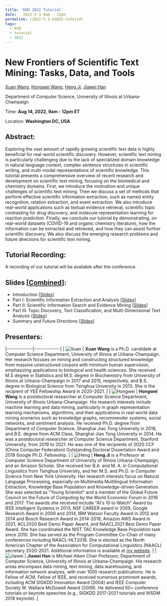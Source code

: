 ```yaml
---
title: 'KDD 2022 Tutorial'
date:   2022-5-3 9am - 12pm
permalink: /2022-5-3-kdd22-tutorial
tags:
  - kdd
  - tutorial
  - 2022
---
```


# New Frontiers of Scientific Text Mining: Tasks, Data, and Tools

[Xuan Wang](https://xuanwang91.github.io/), [Hongwei Wang](https://hongweiw.net/), [Heng Ji](http://blender.cs.illinois.edu/hengji.html), [Jiawei Han](http://hanj.cs.illinois.edu/)

Department of Computer Science, University of Illinois at Urbana-Champaign

Time: **Aug 14, 2022, 9am - 12pm ET**

Location: **Washington DC, USA**


## Abstract:
Exploring the vast amount of rapidly growing scientific text data is highly beneficial for real-world scientific discovery. However, scientific text mining is particularly challenging due to the lack of specialized domain knowledge in natural language context, complex sentence structures in scientific writing, and multi-modal representations of scientific knowledge. This tutorial presents a comprehensive overview of recent research and development on scientific text mining, focusing on the biomedical and chemistry domains. First, we introduce the motivation and unique challenges of scientific text mining. Then we discuss a set of methods that perform effective scientific information extraction, such as named entity recognition, relation extraction, and event extraction. We also introduce real-world applications such as textual evidence retrieval, scientific topic contrasting for drug discovery, and molecule representation learning for reaction prediction. Finally, we conclude our tutorial by demonstrating, on real-world datasets (COVID-19 and organic chemistry literature), how the information can be extracted and retrieved, and how they can assist further scientific discovery. We also discuss the emerging research problems and future directions for scientific text mining.

## Tutorial Recording:
A recording of our tutorial will be available after the conference.


## Slides \[[Combined](https://drive.google.com/file/d/181SAySWykCeAmKH2eWa9ClFmxtXmiEE6/view?usp=sharing)]:
- Introduction \[[Slides](https://drive.google.com/file/d/18SJaPHQaHol5UwS5ITnuqIuzmS1pgrVW/view?usp=sharing)]
- Part I: Scientific Information Extraction and Analysis \[[Slides](https://drive.google.com/file/d/1MV8nQPTd-8IjJQFao1Pihd4tf91PrEIV/view?usp=sharing)]
- Part II: Scientific Information Search and Evidence Mining \[[Slides](https://drive.google.com/file/d/1_Y1JNSZcmEP9wHxw7BbMyGpjkXs5U5VP/view?usp=sharing)]
- Part III: Topic Discovery, Text Classification, and Multi-Dimensional Text Analysis \[[Slides](https://drive.google.com/file/d/1zAPJqt7EZAsEIwSECz4J6oQFpy4pfdGw/view?usp=sharing)]
- Summary and Future Directions \[[Slides](https://drive.google.com/file/d/1O_h27453Qw3nb_Ah8Fn2ybUUVvXDqsz-/view?usp=sharing)]


## Presenters: 

|-------------|-------------|
| ![Xuan](https://github.com/xuanwang91/xuanwang91.github.io/blob/master/images/img/Xuan2016.jpg?raw=True) | **Xuan Wang** is a Ph.D. candidate at Computer Science Department, University of Illinois at Urbana-Champaign. Her research focuses on mining and constructing structured knowledge from massive unstructured corpora with minimum human supervision, emphasizing applications to biological and health sciences. She received M.S degree in Statistics and M.S. degree in Biochemistry from University of Illinois at Urbana-Champaign in 2017 and 2015, respectively, and B.S. degree in Biological Science from Tsinghua University in 2013. She is the recipient of YEE Fellowship Award in 2020-2021.  |
| ![Hongwei](https://github.com/xuanwang91/xuanwang91.github.io/blob/master/images/img/Hongwei_Wang.jpeg?raw=True) | **Hongwei Wang** is a postdoctoral researcher at Computer Science Department, University of Illinois Urbana-Champaign. His research interests include machine learning and data mining, particularly in graph representation learning mechanisms, algorithms, and their applications in real-world data mining scenarios such as knowledge graphs, recommender systems, social networks, and sentiment analysis. He received Ph.D. degree from Department of Computer Science, Shanghai Jiao Tong University in 2018, and B.E. degree from ACM Class, Shanghai Jiao Tong University in 2014. He was a postdoctoral researcher at Computer Science Department, Stanford University, from 2019 to 2021. He was one of the recipients of 2020 CCF (China Computer Federation) Outstanding Doctoral Dissertation Award and 2018 Google Ph.D. Fellowship.  |
| ![Heng](https://github.com/xuanwang91/xuanwang91.github.io/blob/master/images/img/Heng_Ji.png?raw=True) | **Heng Ji** is a Professor at Computer Science Department of University of Illinois Urbana-Champaign, and an Amazon Scholar. She received her B.A. and M. A. in Computational Linguistics from Tsinghua University, and her M.S. and Ph.D. in Computer Science from New York University. Her research interests focus on Natural Language Processing, especially on Multimedia Multilingual Information Extraction, Knowledge Base Population and Knowledge-driven Generation. She was selected as "Young Scientist" and a member of the Global Future Council on the Future of Computing by the World Economic Forum in 2016 and 2017. The awards she received include "AI's 10 to Watch" Award by IEEE Intelligent Systems in 2013, NSF CAREER award in 2009, Google Research Award in 2009 and 2014, IBM Watson Faculty Award in 2012 and 2014 and Bosch Research Award in 2014-2018, Amazon AWS Award in 2021, ACL2020 Best Demo Paper Award, and NAACL2021 Best Demo Paper Award. She has coordinated the NIST TAC Knowledge Base Population task since 2010. She has served as the Program Committee Co-Chair of many conferences including NAACL-HLT2018. She is elected as the North American Chapter of the Association for Computational Linguistics (NAACL) secretary 2020-2021. Additional information is available at [my website](\url{https://blender.cs.illinois.edu/hengji.html).  |
| ![Jiawei](https://github.com/xuanwang91/xuanwang91.github.io/blob/master/images/img/Jiawei_Han.jpeg?raw=True) | **Jiawei Han** is Michael Aiken Chair Professor, Department of Computer Science, University of Illinois at Urbana-Champaign. His research areas encompass data mining, text mining, data warehousing, and information network analysis, with over 1000 research publications. He is Fellow of ACM, Fellow of IEEE, and received numerous prominent awards, including ACM SIGKDD Innovation Award (2004) and IEEE Computer Society W. Wallace McDowell Award (2009). He delivered 50+ conference tutorials or keynote speeches (e.g., SIGKDD 2017-2021 tutorials and WSDM 2018 keynote).  |
